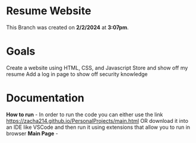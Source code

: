 # Resume Website
This Branch was created on <strong>2/2/2024</strong> at <strong>3:07pm</strong>.

# Goals
Create a website using HTML, CSS, and Javascript
Store and show off my resume
Add a log in page to show off security knowledge

# Documentation

<strong target="_blank">How to run</strong>
    - In order to run the code you can either use the link https://zacha214.github.io/PersonalProjects/main.html OR download it into an IDE like VSCode and then run it using extensions that allow you to run in browser
<strong>Main Page</strong>
    - 
